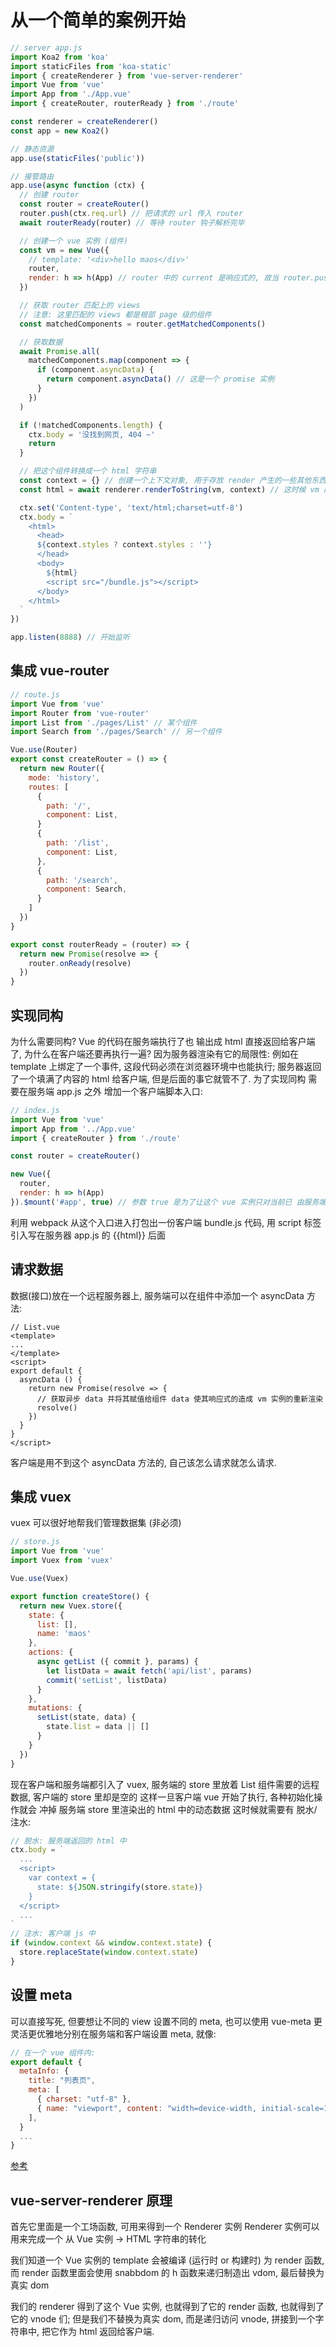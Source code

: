 # 从一个简单的案例开始
```js
// server app.js
import Koa2 from 'koa'
import staticFiles from 'koa-static'
import { createRenderer } from 'vue-server-renderer'
import Vue from 'vue'
import App from './App.vue'
import { createRouter, routerReady } from './route'

const renderer = createRenderer()
const app = new Koa2()

// 静态资源
app.use(staticFiles('public'))

// 接管路由
app.use(async function (ctx) {
  // 创建 router
  const router = createRouter()
  router.push(ctx.req.url) // 把请求的 url 传入 router
  await routerReady(router) // 等待 router 钩子解析完毕

  // 创建一个 vue 实例 (组件)
  const vm = new Vue({
    // template: '<div>hello maos</div>'
    router,
    render: h => h(App) // router 中的 current 是响应式的, 故当 router.push 后 App 中渲染的 view 也会变化
  })

  // 获取 router 匹配上的 views
  // 注意: 这里匹配的 views 都是根部 page 级的组件
  const matchedComponents = router.getMatchedComponents()

  // 获取数据
  await Promise.all(
    matchedComponents.map(component => {
      if (component.asyncData) {
        return component.asyncData() // 这是一个 promise 实例
      }
    })
  )

  if (!matchedComponents.length) {
    ctx.body = '没找到网页, 404 ~'
    return
  }

  // 把这个组件转换成一个 html 字符串
  const context = {} // 创建一个上下文对象, 用于存放 render 产生的一些其他东西 (包括 styles)
  const html = await renderer.renderToString(vm, context) // 这时候 vm 内部的 view 已经响应式的变为新的

  ctx.set('Content-type', 'text/html;charset=utf-8')
  ctx.body = `
    <html>
      <head>
      ${context.styles ? context.styles : ''}
      </head>
      <body>
        ${html}
        <script src="/bundle.js"></script>
      </body> 
    </html>
  `
})

app.listen(8888) // 开始监听
```

## 集成 vue-router
```js
// route.js
import Vue from 'vue'
import Router from 'vue-router'
import List from './pages/List' // 某个组件
import Search from './pages/Search' // 另一个组件

Vue.use(Router)
export const createRouter = () => {
  return new Router({
    mode: 'history',
    routes: [
      {
        path: '/',
        component: List,
      }
      {
        path: '/list',
        component: List,
      },
      {
        path: '/search',
        component: Search,
      }
    ]
  })
}

export const routerReady = (router) => {
  return new Promise(resolve => {
    router.onReady(resolve)
  })
}
```
## 实现同构 
为什么需要同构?
Vue 的代码在服务端执行了也 输出成 html 直接返回给客户端了, 为什么在客户端还要再执行一遍?
因为服务器渲染有它的局限性: 例如在 template 上绑定了一个事件, 这段代码必须在浏览器环境中也能执行;
服务器返回了一个填满了内容的 html 给客户端, 但是后面的事它就管不了.
为了实现同构 需要在服务端 app.js 之外 增加一个客户端脚本入口: 
```js
// index.js
import Vue from 'vue'
import App from '../App.vue'
import { createRouter } from './route'

const router = createRouter()

new Vue({
  router,
  render: h => h(App)
}).$mount('#app', true) // 参数 true 是为了让这个 vue 实例只对当前已 由服务端渲染好的 模板内容只添加一些事件绑定和功能支持等
```
利用 webpack 从这个入口进入打包出一份客户端 bundle.js 代码, 用 script 标签引入写在服务器 app.js 的 {{html}} 后面

## 请求数据
数据(接口)放在一个远程服务器上,
服务端可以在组件中添加一个 asyncData 方法:
```vue
// List.vue
<template>
...
</template>
<script>
export default {
  asyncData () {
    return new Promise(resolve => {
      // 获取异步 data 并将其赋值给组件 data 使其响应式的造成 vm 实例的重新渲染
      resolve()
    })
  }
}
</script>
```
客户端是用不到这个 asyncData 方法的, 自己该怎么请求就怎么请求.

## 集成 vuex
vuex 可以很好地帮我们管理数据集 (非必须)
``` js
// store.js
import Vue from 'vue'
import Vuex from 'vuex'

Vue.use(Vuex)

export function createStore() {
  return new Vuex.store({
    state: {
      list: [],
      name: 'maos'
    },
    actions: {
      async getList ({ commit }, params) {
        let listData = await fetch('api/list', params)
        commit('setList', listData)
      }
    },
    mutations: {
      setList(state, data) {
        state.list = data || []
      }
    }
  })
}
```
现在客户端和服务端都引入了 vuex, 服务端的 store 里放着 List 组件需要的远程数据, 客户端的 store 里却是空的
这样一旦客户端 vue 开始了执行, 各种初始化操作就会 冲掉 服务端 store 里渲染出的 html 中的动态数据
这时候就需要有 脱水/注水:
```js
// 脱水: 服务端返回的 html 中
ctx.body = `
  ...
  <script>
    var context = {
      state: ${JSON.stringify(store.state)}
    }
  </script>
  ...
`
// 注水: 客户端 js 中
if (window.context && window.context.state) {
  store.replaceState(window.context.state)
}
```

## 设置 meta
可以直接写死, 但要想让不同的 view 设置不同的 meta, 
也可以使用 vue-meta 更灵活更优雅地分别在服务端和客户端设置 meta, 就像:
```js
// 在一个 vue 组件内:
export default {
  metaInfo: {
    title: "列表页",
    meta: [
      { charset: "utf-8" },
      { name: "viewport", content: "width=device-width, initial-scale=1" },
    ],
  }
  ...
}
```
[参考](https://segmentfault.com/a/1190000012849210)


## vue-server-renderer 原理
首先它里面是一个工场函数, 可用来得到一个 Renderer 实例
Renderer 实例可以用来完成一个 从 Vue 实例 -> HTML 字符串的转化

我们知道一个 Vue 实例的 template 会被编译 (运行时 or 构建时) 为 render 函数,
而 render 函数里面会使用 snabbdom 的 h 函数来递归制造出 vdom, 最后替换为 真实 dom

我们的 renderer 得到了这个 Vue 实例, 也就得到了它的 render 函数, 也就得到了它的 vnode 们;
但是我们不替换为真实 dom, 而是递归访问 vnode, 拼接到一个字符串中, 把它作为 html 返回给客户端.